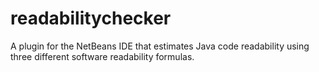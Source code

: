 # readabilitychecker
A plugin for the NetBeans IDE that estimates Java code readability using three different software readability formulas.
